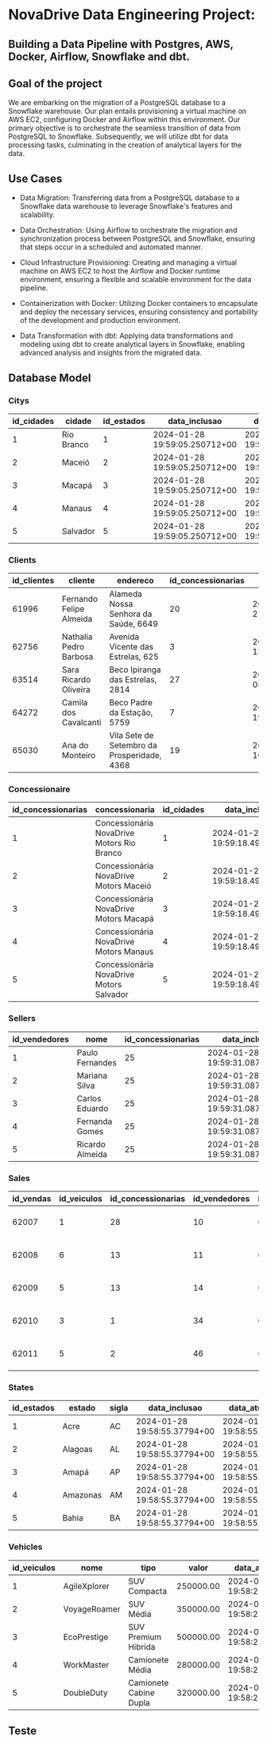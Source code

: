 # NovaDrive Data Engineering Project:
## Building a Data Pipeline with Postgres, AWS, Docker, Airflow, Snowflake and dbt.
## Goal of the project
We are embarking on the migration of a PostgreSQL database to a Snowflake warehouse. Our plan entails provisioning a virtual machine on AWS EC2, configuring Docker and Airflow within this environment. Our primary objective is to orchestrate the seamless transition of data from PostgreSQL to Snowflake. Subsequently, we will utilize dbt for data processing tasks, culminating in the creation of analytical layers for the data.

## Use Cases
* Data Migration: Transferring data from a PostgreSQL database to a Snowflake data warehouse to leverage Snowflake's features and scalability.

* Data Orchestration: Using Airflow to orchestrate the migration and synchronization process between PostgreSQL and Snowflake, ensuring that steps occur in a scheduled and automated manner.

* Cloud Infrastructure Provisioning: Creating and managing a virtual machine on AWS EC2 to host the Airflow and Docker runtime environment, ensuring a flexible and scalable environment for the data pipeline.

* Containerization with Docker: Utilizing Docker containers to encapsulate and deploy the necessary services, ensuring consistency and portability of the development and production environment.

* Data Transformation with dbt: Applying data transformations and modeling using dbt to create analytical layers in Snowflake, enabling advanced analysis and insights from the migrated data.

## Database Model
### Citys

| id_cidades | cidade      | id_estados | data_inclusao                 | data_atualizacao              |
|------------|-------------|------------|-------------------------------|-------------------------------|
| 1          | Rio Branco  | 1          | 2024-01-28 19:59:05.250712+00 | 2024-01-28 19:59:05.250712+00 |
| 2          | Maceió      | 2          | 2024-01-28 19:59:05.250712+00 | 2024-01-28 19:59:05.250712+00 |
| 3          | Macapá      | 3          | 2024-01-28 19:59:05.250712+00 | 2024-01-28 19:59:05.250712+00 |
| 4          | Manaus      | 4          | 2024-01-28 19:59:05.250712+00 | 2024-01-28 19:59:05.250712+00 |
| 5          | Salvador    | 5          | 2024-01-28 19:59:05.250712+00 | 2024-01-28 19:59:05.250712+00 |

### Clients

| id_clientes | cliente                | endereco                                  | id_concessionarias | data_inclusao                  | data_atualizacao               |
|-------------|------------------------|-------------------------------------------|-------------------|--------------------------------|--------------------------------|
| 61996       | Fernando Felipe Almeida | Alameda Nossa Senhora da Saúde, 6649    | 20                | 2024-02-06 21:40:01.59763+00  | 2024-02-06 21:40:01.59763+00  |
| 62756       | Nathalia Pedro Barbosa | Avenida Vicente das Estrelas, 625        | 3                 | 2024-02-09 13:00:01.90922+00  | 2024-02-09 13:00:01.90922+00  |
| 63514       | Sara Ricardo Oliveira  | Beco Ipiranga das Estrelas, 2814         | 27                | 2024-02-12 04:10:01.80445+00  | 2024-02-12 04:10:01.80445+00  |
| 64272       | Camila dos Cavalcanti  | Beco Padre da Estação, 5759             | 7                 | 2024-02-14 19:20:01.919644+00 | 2024-02-14 19:20:01.919644+00 |
| 65030       | Ana do Monteiro        | Vila Sete de Setembro da Prosperidade, 4368 | 19            | 2024-02-17 10:30:01.804419+00 | 2024-02-17 10:30:01.804419+00 |

### Concessionaire

| id_concessionarias | concessionaria                              | id_cidades | data_inclusao                  | data_atualizacao               |
|--------------------|---------------------------------------------|------------|--------------------------------|--------------------------------|
| 1                  | Concessionária NovaDrive Motors Rio Branco | 1          | 2024-01-28 19:59:18.49458+00  | 2024-01-28 19:59:18.49458+00  |
| 2                  | Concessionária NovaDrive Motors Maceió     | 2          | 2024-01-28 19:59:18.49458+00  | 2024-01-28 19:59:18.49458+00  |
| 3                  | Concessionária NovaDrive Motors Macapá     | 3          | 2024-01-28 19:59:18.49458+00  | 2024-01-28 19:59:18.49458+00  |
| 4                  | Concessionária NovaDrive Motors Manaus     | 4          | 2024-01-28 19:59:18.49458+00  | 2024-01-28 19:59:18.49458+00  |
| 5                  | Concessionária NovaDrive Motors Salvador   | 5          | 2024-01-28 19:59:18.49458+00  | 2024-01-28 19:59:18.49458+00  |

### Sellers

| id_vendedores | nome            | id_concessionarias | data_inclusao                  | data_atualizacao               |
|---------------|-----------------|--------------------|--------------------------------|--------------------------------|
| 1             | Paulo Fernandes | 25                 | 2024-01-28 19:59:31.087487+00 | 2024-01-28 19:59:31.087487+00 |
| 2             | Mariana Silva   | 25                 | 2024-01-28 19:59:31.087487+00 | 2024-01-28 19:59:31.087487+00 |
| 3             | Carlos Eduardo  | 25                 | 2024-01-28 19:59:31.087487+00 | 2024-01-28 19:59:31.087487+00 |
| 4             | Fernanda Gomes  | 25                 | 2024-01-28 19:59:31.087487+00 | 2024-01-28 19:59:31.087487+00 |
| 5             | Ricardo Almeida | 25                 | 2024-01-28 19:59:31.087487+00 | 2024-01-28 19:59:31.087487+00 |

### Sales

| id_vendas | id_veiculos | id_concessionarias | id_vendedores | id_clientes | valor_pago | data_venda             | data_inclusao          | data_atualizacao       |
|-----------|-------------|--------------------|---------------|-------------|------------|------------------------|------------------------|------------------------|
| 62007     | 1           | 28                 | 10            | 61011       | 244468.26  | 2024-02-02 21:27:39+00 | 2024-02-02 21:27:39+00 | 2024-02-02 21:27:39+00 |
| 62008     | 6           | 13                 | 11            | 61012       | 789127.72  | 2024-02-02 02:30:50+00 | 2024-02-02 02:30:50+00 | 2024-02-02 02:30:50+00 |
| 62009     | 5           | 13                 | 14            | 61013       | 307717.16  | 2024-02-02 23:06:55+00 | 2024-02-02 23:06:55+00 | 2024-02-02 23:06:55+00 |
| 62010     | 3           | 1                  | 34            | 61014       | 481370.54  | 2024-02-02 23:49:20+00 | 2024-02-02 23:49:20+00 | 2024-02-02 23:49:20+00 |
| 62011     | 5           | 2                  | 46            | 61015       | 306486.12  | 2024-02-02 17:14:45+00 | 2024-02-02 17:14:45+00 | 2024-02-02 17:14:45+00 |

### States

| id_estados | estado   | sigla | data_inclusao                  | data_atualizacao               |
|------------|----------|-------|--------------------------------|--------------------------------|
| 1          | Acre     | AC    | 2024-01-28 19:58:55.37794+00  | 2024-01-28 19:58:55.37794+00  |
| 2          | Alagoas  | AL    | 2024-01-28 19:58:55.37794+00  | 2024-01-28 19:58:55.37794+00  |
| 3          | Amapá    | AP    | 2024-01-28 19:58:55.37794+00  | 2024-01-28 19:58:55.37794+00  |
| 4          | Amazonas | AM    | 2024-01-28 19:58:55.37794+00  | 2024-01-28 19:58:55.37794+00  |
| 5          | Bahia    | BA    | 2024-01-28 19:58:55.37794+00  | 2024-01-28 19:58:55.37794+00  |

### Vehicles

| id_veiculos | nome            | tipo                   | valor     | data_atualizacao               | data_inclusao                  |
|-------------|-----------------|------------------------|-----------|--------------------------------|--------------------------------|
| 1           | AgileXplorer    | SUV Compacta           | 250000.00 | 2024-01-28 19:58:27.84701+00 | 2024-01-28 19:58:27.84701+00 |
| 2           | VoyageRoamer    | SUV Média              | 350000.00 | 2024-01-28 19:58:27.84701+00 | 2024-01-28 19:58:27.84701+00 |
| 3           | EcoPrestige     | SUV Premium Híbrida    | 500000.00 | 2024-01-28 19:58:27.84701+00 | 2024-01-28 19:58:27.84701+00 |
| 4           | WorkMaster      | Camionete Média        | 280000.00 | 2024-01-28 19:58:27.84701+00 | 2024-01-28 19:58:27.84701+00 |
| 5           | DoubleDuty      | Camionete Cabine Dupla | 320000.00 | 2024-01-28 19:58:27.84701+00 | 2024-01-28 19:58:27.84701+00 |

## Teste